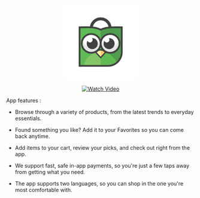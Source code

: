 <p align="center">
  <img src="assets/images/mainLogo.png" alt="App Logo" width="200">
</p>

<div align="center">
  <a href="https://www.linkedin.com/feed/update/urn:li:activity:7170510005324955648/" target="_blank">
    <img src="https://img.shields.io/badge/Watch%20Video-Click%20Here-red?style=for-the-badge&logo=linkedin" alt="Watch Video"/>
  </a>
</div>

 App features :
 
- Browse through a variety of products, from the latest trends to everyday essentials.

- Found something you like? Add it to your Favorites so you can come back anytime.

- Add items to your cart, review your picks, and check out right from the app.

 - We support fast, safe in-app payments, so you're just a few taps away from getting what you need.

 - The app supports two languages, so you can shop in the one you're most comfortable with.

